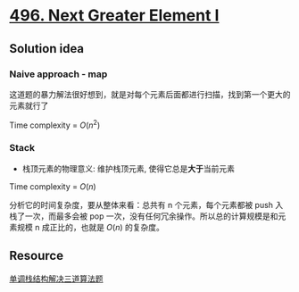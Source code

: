 # [496. Next Greater Element I](https://leetcode.com/problems/next-greater-element-i/)

## Solution idea

### Naive approach - map
这道题的暴力解法很好想到，就是对每个元素后面都进行扫描，找到第一个更大的元素就行了

Time complexity = $O(n^2)$

### Stack

* 栈顶元素的物理意义: 维护栈顶元素, 使得它总是**大于**当前元素

Time complexity = $O(n)$

分析它的时间复杂度，要从整体来看：总共有 n 个元素，每个元素都被 push 入栈了一次，而最多会被 pop 一次，没有任何冗余操作。所以总的计算规模是和元素规模 n 成正比的，也就是 $O(n)$ 的复杂度。

## Resource
[单调栈结构解决三道算法题](https://labuladong.github.io/algo/2/23/63/)